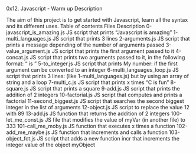 0x12. Javascript - Warm up
Description

The aim of this project is to get started with Javascript, learn all the syntax and its different uses.
Table of contents
Files 	Description
0-javascript_is_amazing.js 	JS script that prints “Javascript is amazing”
1-multi_languages.js 	JS script that prints 3 lines
2-arguments.js 	JS script that prints a message depending of the number of arguments passed
3-value_argument.js 	JS script that prints the first argument passed to it
4-concat.js 	JS script that prints two arguments passed to it, in the following format: “ is ”
5-to_integer.js 	JS script that prints My number: if the first argument can be converted to an integer
6-multi_languages_loop.js 	JS script that prints 3 lines: (like 1-multi_languages.js) but by using an array of string and a loop
7-multi_c.js 	JS script that prints x times “C is fun”
8-square.js 	JS script that prints a square
9-add.js 	JS script that prints the addition of 2 integers
10-factorial.js 	JS script that computes and prints a factorial
11-second_biggest.js 	JS script that searches the second biggest integer in the list of arguments
12-object.js 	JS script to replace the value 12 with 89
13-add.js 	JS function that returns the addition of 2 integers
100-let_me_const.js 	JS file that modifies the value of myVar (in another file) to 333
101-call_me_moby.js 	JS function that executes x times a function
102-add_me_maybe.js 	JS function that increments and calls a function
103-object_fct.js 	JS script that adds a new function incr that increments the integer value of the object myObject
